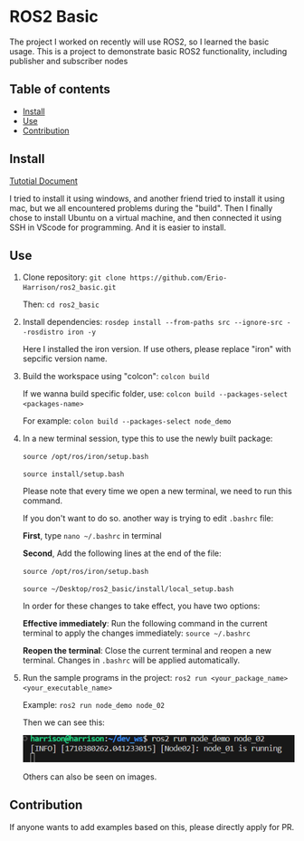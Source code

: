 # ROS2 Basic

The project I worked on recently will use ROS2, so I learned the basic usage. This is a project to demonstrate basic ROS2 functionality, including publisher and subscriber nodes

## Table of contents

- [Install](#Install)
- [Use](#Use)
- [Contribution](#Contribution)

## Install

[Tutotial Document](https://docs.ros.org/en/iron/Installation/Ubuntu-Install-Debians.html)

I tried to install it using windows, and another friend tried to install it using mac, but we all encountered problems during the "build". Then I finally chose to install Ubuntu on a virtual machine, and then connected it using SSH in VScode for programming. And it is easier to install.

## Use

1. Clone repository: `git clone https://github.com/Erio-Harrison/ros2_basic.git`

   Then: `cd ros2_basic`

2. Install dependencies: `rosdep install --from-paths src --ignore-src --rosdistro iron -y`

   Here I installed the iron version. If use others, please replace "iron" with sepcific version name.

3. Build the workspace using "colcon": `colcon build`

   If we wanna build specific folder, use: `colcon build --packages-select <packages-name>`

   For example: `colon build --packages-select node_demo`

4. In a new terminal session, type this to use the newly built package:

   `source /opt/ros/iron/setup.bash`   

   `source install/setup.bash`

   Please note that every time we open a new terminal, we need to run this command.

   If you don't want to do so. another way is trying to edit `.bashrc` file:

   **First**, type `nano ~/.bashrc` in terminal

   **Second**, Add the following lines at the end of the file:

   `source /opt/ros/iron/setup.bash`

   `source ~/Desktop/ros2_basic/install/local_setup.bash`

   In order for these changes to take effect, you have two options:

   **Effective immediately**: Run the following command in the current terminal to apply the changes immediately: `source ~/.bashrc`

   **Reopen the terminal**: Close the current terminal and reopen a new terminal. Changes in `.bashrc` will be applied automatically.

5. Run the sample programs in the project: `ros2 run <your_package_name> <your_executable_name>`

   Example: `ros2 run node_demo node_02`

   Then we can see this:

   ![node_demo02](./images/node_demo02.png)

   Others can also be seen on images.

## Contribution

If anyone wants to add examples based on this, please directly apply for PR.